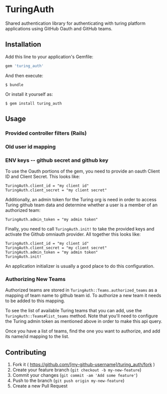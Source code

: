 # TuringAuth

Shared authentication library for authenticating with turing platform
applications using GitHub Oauth and GitHub teams.

## Installation

Add this line to your application's Gemfile:

```ruby
gem 'turing_auth'
```

And then execute:

    $ bundle

Or install it yourself as:

    $ gem install turing_auth

## Usage

### Provided controller filters (Rails)

### Old user id mapping

### ENV keys -- github secret and github key

To use the Oauth portions of the gem, you need to
provide an oauth Client ID and Client Secret. This looks like:

```
TuringAuth.client_id = "my client id"
TuringAuth.client_secret = "my client secret"
```

Additionally, an admin token for the Turing org is need in
order to access Turing github team data and determine whether
a user is a member of an authorized team:

```
TuringAuth.admin_token = "my admin token"
```

Finally, you need to call `TuringAuth.init!` to take the provided
keys and activate the Github omniauth provider. All together this looks like:

```
TuringAuth.client_id = "my client id"
TuringAuth.client_secret = "my client secret"
TuringAuth.admin_token = "my admin token"
TuringAuth.init!
```

An application initializer is usually a good place to do this configuration.

### Authorizing New Teams

Authorized teams are stored in `TuringAuth::Teams.authorized_teams`
as a mapping of team name to github team id. To authorize a new
team it needs to be added to this mapping.

To see the list of available Turing teams that you can add,
use the `TuringAuth::Teams#list_teams` method. Note that you'll need
to configure the Turing admin token as mentioned above
in order to make this api query.

Once you have a list of teams, find the one you want to authorize,
and add its name/id mapping to the list.

## Contributing

1. Fork it ( https://github.com/[my-github-username]/turing_auth/fork )
2. Create your feature branch (`git checkout -b my-new-feature`)
3. Commit your changes (`git commit -am 'Add some feature'`)
4. Push to the branch (`git push origin my-new-feature`)
5. Create a new Pull Request
